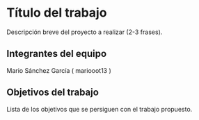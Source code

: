 # Título del trabajo

Descripción breve del proyecto a realizar (2-3 frases).

## Integrantes del equipo

Mario Sánchez García ( mariooot13 )

## Objetivos del trabajo

Lista de los objetivos que se persiguen con el trabajo propuesto.
